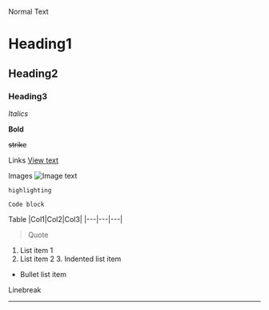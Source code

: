 Normal Text

# Heading1
## Heading2
### Heading3

_Italics_

**Bold**

~~strike~~

Links
[View text](https://www.google.com/ "Hover Text")

Images
![Image text](https://www.vecteezy.com/free-photos/sun "Hover Text")

`highlighting`

```commandline
Code block
```

Table
|Col1|Col2|Col3|
|---|---|---|

>Quote

1. List item 1
2. List item 2
   3. Indented list item

- Bullet list item

Linebreak
***